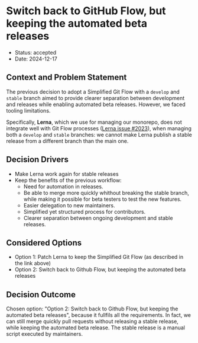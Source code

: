 # Switch back to GitHub Flow, but keeping the automated beta releases

- Status: accepted
- Date: 2024-12-17

## Context and Problem Statement

The previous decision to adopt a Simplified Git Flow with a `develop` and `stable` branch aimed to provide clearer separation between development and releases while enabling automated beta releases. However, we faced tooling limitations.

Specifically, **Lerna**, which we use for managing our monorepo, does not integrate well with Git Flow processes ([Lerna issue #2023](https://github.com/lerna/lerna/issues/2023#issuecomment-480402592)), when managing both a `develop` and `stable` branches: we cannot make Lerna publish a stable release from a different branch than the main one.

## Decision Drivers <!-- optional -->

- Make Lerna work again for stable releases
- Keep the benefits of the previous workflow:
  - Need for automation in releases.
  - Be able to merge more quickly whithout breaking the stable branch, while making it possible for beta testers to test the new features.
  - Easier delegation to new maintainers.
  - Simplified yet structured process for contributors.
  - Clearer separation between ongoing development and stable releases.

## Considered Options

- Option 1: Patch Lerna to keep the Simplified Git Flow (as described in the link above)
- Option 2: Switch back to Github Flow, but keeping the automated beta releases

## Decision Outcome

Chosen option: "Option 2: Switch back to Github Flow, but keeping the automated beta releases", because it fullfils all the requirements.
In fact, we can still merge quickly pull requests without releasing a stable release, while keeping the automated beta release.
The stable release is a manual script executed by maintainers.
